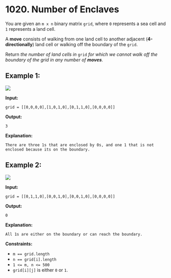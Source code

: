 # 1020. Number of Enclaves

You are given an `m x n` binary matrix `grid`, where `0` represents a sea cell and `1` represents a land cell.

A **move** consists of walking from one land cell to another adjacent (**4-directionally**) land cell or walking off the boundary of the `grid`.

Return _the number of land cells in_ `grid` _for which we cannot walk off the boundary of the grid in any number of **moves**_.

## **Example 1:**

![](https://assets.leetcode.com/uploads/2021/02/18/enclaves1.jpg)

**Input:** 

    grid = [[0,0,0,0],[1,0,1,0],[0,1,1,0],[0,0,0,0]]
**Output:** 

    3
**Explanation:** 

    There are three 1s that are enclosed by 0s, and one 1 that is not enclosed because its on the boundary.

## **Example 2:**

![](https://assets.leetcode.com/uploads/2021/02/18/enclaves2.jpg)

**Input:** 

    grid = [[0,1,1,0],[0,0,1,0],[0,0,1,0],[0,0,0,0]]
**Output:** 

    0
**Explanation:** 

    All 1s are either on the boundary or can reach the boundary.

**Constraints:**

*   `m == grid.length`
*   `n == grid[i].length`
*   `1 <= m, n <= 500`
*   `grid[i][j]` is either `0` or `1`.